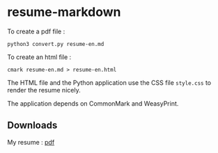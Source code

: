 # resume-markdown

To create a pdf file :

```
python3 convert.py resume-en.md
```

To create an html file :

```
cmark resume-en.md > resume-en.html
```

The HTML file and the Python application use the CSS file `style.css` to render the resume nicely.

The application depends on CommonMark and WeasyPrint.

## Downloads

My resume : [pdf](https://github.com/jgurhem/resume-markdown/releases/download/refs%2Fheads%2Fmaster/resume-en.pdf)
